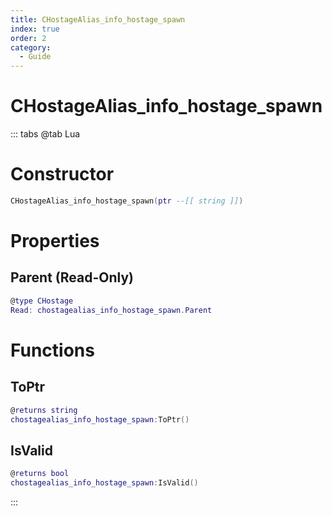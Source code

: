 ```yaml
---
title: CHostageAlias_info_hostage_spawn
index: true
order: 2
category:
  - Guide
---
```


# CHostageAlias_info_hostage_spawn

::: tabs
@tab Lua
# Constructor
```lua
CHostageAlias_info_hostage_spawn(ptr --[[ string ]])
```
# Properties
## Parent (Read-Only)
```lua
@type CHostage
Read: chostagealias_info_hostage_spawn.Parent
```
# Functions
## ToPtr
```lua
@returns string
chostagealias_info_hostage_spawn:ToPtr()
```
## IsValid
```lua
@returns bool
chostagealias_info_hostage_spawn:IsValid()
```

:::